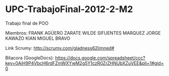 UPC-TrabajoFinal-2012-2-M2
==========================

Trabajo final de POO

Miembros:
FRANK AGÚERO ZARATE
WILDE SIFUENTES MARQUEZ
JORGE KAWAZO KIAN
MIGUEL BRAVO

Link Scrumy:
http://scrumy.com/gladness62limned#

Bítacora (GoogleDocs):
https://docs.google.com/spreadsheet/ccc?key=0AiH9P4VbcH6rdFZmWXYwM2g5Y1czR0ZrZHNUbXZuVEE&pli=1#gid=0

